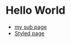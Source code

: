 # Hello World
- [my sub page](https://dougsmovestuff.github.io/sub)
- [Styled page](https://dougsmovestuff.github.io/another)